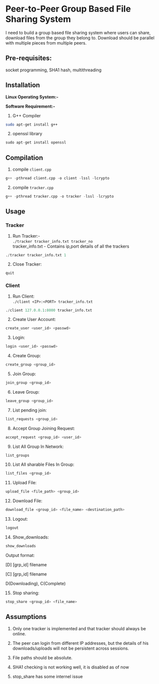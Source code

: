 # Peer-to-Peer Group Based File Sharing System

I need to build a group based file sharing system where users
can share, download files from the group they belong to. Download should be parallel
with multiple pieces from multiple peers.

## Pre-requisites:
socket programming, SHA1 hash, multithreading

## Installation
**Linux Operating System:-**
  
**Software Requirement:-** 
1. G++ Compiler
```bash
sudo apt-get install g++
```
2. openssl library
```python
sudo apt-get install openssl
```
## Compilation
1. compile  ```client.cpp ```
```python
g++ -pthread client.cpp -o client -lssl -lcrypto
```
2. compile  ```tracker.cpp ```
```python
g++ -pthread tracker.cpp -o tracker -lssl -lcrypto
```
## Usage

### Tracker
1. Run Tracker:-   
```./tracker tracker_info.txt tracker_no```  
tracker_info.txt - Contains ip,port details of all the trackers
 ```python
./tracker tracker_info.txt 1
``` 
2. Close Tracker: 
```python
quit
```
  

### Client
1. Run Client:   
```./client <IP>:<PORT> tracker_info.txt```
```python
./client 127.0.0.1:8000 tracker_info.txt
```

  
2. Create User Account:   
```python
create_user <user_id> <passwd>
```
3. Login:   
```python  
login <user_id> <passwd>
```
4. Create Group:   
```python  
create_group <group_id>
```
5. Join Group:   
```python  
join_group <group_id>
```
6. Leave Group:   
```python  
leave_group <group_id>
```
7. List pending join:   
```python  
list_requests <group_id>
```
8. Accept Group Joining Request:   
```python  
accept_request <group_id> <user_id>
```
9. List All Group In Network:   
```python  
list_groups
```
10. List All sharable Files In Group:   
```python  
list_files <group_id>
```
11. Upload File:   
```python  
upload_file <file_path> <group_id>
```
12. Download File:   
```python  
download_file <group_id> <file_name> <destination_path>
```
13. Logout:   
```python  
logout
```
14. Show_downloads:   
```python  
show_downloads
```
Output format:
  
[D] [grp_id] filename
  
[C] [grp_id] filename
  
D(Downloading), C(Complete)
  
15. Stop sharing:   
```python  
stop_share <group_id> <file_name>
```

## Assumptions
1. Only one tracker is implemented and that tracker should always be online.  
2. The peer can login from different IP addresses, but the details of his downloads/uploads will not be persistent across sessions.
      
3. File paths should be absolute.
4. SHA1 checking is not working well, it is disabled as of now
5. stop_share has some internel issue

